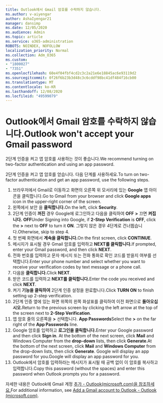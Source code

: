 ```yaml
---
title: Outlook에서 Gmail 암호를 수락하지 않습니다.
ms.author: v-aiyengar
author: AshaIyengar21
manager: dansimp
ms.date: 12/05/2020
ms.audience: Admin
ms.topic: article
ms.service: o365-administration
ROBOTS: NOINDEX, NOFOLLOW
localization_priority: Normal
ms.collection: Adm_O365
ms.custom:
- "1800027"
- "7351"
ms.openlocfilehash: 60e4f04fbf4cd2c3c2a21e6e18845ac6e93119d2
ms.sourcegitcommit: 0f26f6b23b3d48c3c6cddf98bc41df484f16cb00
ms.translationtype: MT
ms.contentlocale: ko-KR
ms.lasthandoff: 12/08/2020
ms.locfileid: "49599079"
---
```

# <a name="outlook-wont-accept-your-gmail-password"></a><span data-ttu-id="fd2ab-102">Outlook에서 Gmail 암호를 수락하지 않습니다.</span><span class="sxs-lookup"><span data-stu-id="fd2ab-102">Outlook won't accept your Gmail password</span></span>

<span data-ttu-id="fd2ab-103">2단계 인증을 켜고 앱 암호를 사용하는 것이 좋습니다.</span><span class="sxs-lookup"><span data-stu-id="fd2ab-103">We recommend turning on two-factor authentication and using an app password.</span></span>

<span data-ttu-id="fd2ab-104">2단계 인증을 켜고 앱 암호를 얻습니다. 다음 단계를 사용하세요.</span><span class="sxs-lookup"><span data-stu-id="fd2ab-104">To turn on two-factor authentication and get an app password, use the following steps.</span></span>

1. <span data-ttu-id="fd2ab-105">브라우저에서 Gmail로 이동하고 화면의 오른쪽 위 모서리에 있는 **Google** 앱 아이콘을 클릭합니다.</span><span class="sxs-lookup"><span data-stu-id="fd2ab-105">Go to Gmail from your browser and click **Google apps** icon in the upper-right corner of the screen.</span></span>
1. <span data-ttu-id="fd2ab-106">왼쪽에서 보안 을 **클릭합니다.**</span><span class="sxs-lookup"><span data-stu-id="fd2ab-106">On the left, click **Security**.</span></span>
1. <span data-ttu-id="fd2ab-107">2단계 인증이 **꺼진** 경우 Google에 로그인하고 다음을 클릭하여 **OFF** **>** 끄면 **켜집니다.** **OFF**</span><span class="sxs-lookup"><span data-stu-id="fd2ab-107">Under Signing into Google, if **2-Step Verification** is **OFF**, click the **>** next to **OFF** to turn it **ON**.</span></span> <span data-ttu-id="fd2ab-108">그렇지 않은 경우 4단계로 건너뜁습니다.</span><span class="sxs-lookup"><span data-stu-id="fd2ab-108">Otherwise, skip to step 4.</span></span>
1. <span data-ttu-id="fd2ab-109">첫 번째 화면에서 **계속을 클릭합니다.**</span><span class="sxs-lookup"><span data-stu-id="fd2ab-109">On the first screen, click **CONTINUE**.</span></span>
1. <span data-ttu-id="fd2ab-110">메시지가 표시될 경우 Gmail 암호를 입력하고 **NEXT를 클릭합니다.**</span><span class="sxs-lookup"><span data-stu-id="fd2ab-110">If prompted, enter your Gmail password, and then click **NEXT**.</span></span>
1. <span data-ttu-id="fd2ab-111">전화 번호를 입력하고 문자 메시지 또는 전화 통화로 확인 코드를 받을지 여부를 선택합니다.</span><span class="sxs-lookup"><span data-stu-id="fd2ab-111">Enter your phone number and select whether you want to receive your verification codes by text message or a phone call.</span></span>
1. <span data-ttu-id="fd2ab-112">다음을 **클릭합니다.**</span><span class="sxs-lookup"><span data-stu-id="fd2ab-112">Click **NEXT**.</span></span>
1. <span data-ttu-id="fd2ab-113">받은 코드를 입력하고 **NEXT를 클릭합니다.**</span><span class="sxs-lookup"><span data-stu-id="fd2ab-113">Enter the code you received and click **NEXT**.</span></span>
1. <span data-ttu-id="fd2ab-114">켜기 **기능을 클릭하여** 2단계 인증 설정을 완료합니다.</span><span class="sxs-lookup"><span data-stu-id="fd2ab-114">Click **TURN ON** to finish setting up 2-step verification.</span></span>
1. <span data-ttu-id="fd2ab-115">2단계 인증 옆에 있는 화면 위쪽의 왼쪽 화살표를 클릭하여 이전 화면으로 **돌아오십시오.**</span><span class="sxs-lookup"><span data-stu-id="fd2ab-115">Return to the previous screen by clicking the left arrow at the top of the screen next to **2-Step Verification**.</span></span>
1. <span data-ttu-id="fd2ab-116">앱 암호 줄의 오른쪽을 **>** 선택합니다. **App Passwords**</span><span class="sxs-lookup"><span data-stu-id="fd2ab-116">Select the **>** on the far right of the **App Passwords** line.</span></span>
1. <span data-ttu-id="fd2ab-117">Google 암호를 입력하고 **로그인을 클릭합니다.**</span><span class="sxs-lookup"><span data-stu-id="fd2ab-117">Enter your Google password and then click **Sign in**.</span></span> <span data-ttu-id="fd2ab-118">At the bottom of the next screen, click **Mail** and Windows Computer from the **drop-down** lists, then click **Generate**.</span><span class="sxs-lookup"><span data-stu-id="fd2ab-118">At the bottom of the next screen, click **Mail** and **Windows Computer** from the drop-down lists, then click **Generate**.</span></span>
<span data-ttu-id="fd2ab-119">Google will display an app password for you.</span><span class="sxs-lookup"><span data-stu-id="fd2ab-119">Google will display an app password for you.</span></span> 
13. <span data-ttu-id="fd2ab-120">Outlook에서 암호를 입력하라는 메시지가 표시될 때 공백 없이 이 암호를 복사하고 입력합니다.</span><span class="sxs-lookup"><span data-stu-id="fd2ab-120">Copy this password (without the spaces) and enter this password when Outlook prompts you for a password.</span></span>

<span data-ttu-id="fd2ab-121">자세한 내용은 Outlook에 Gmail 계정 [추가 - Outlook(microsoft.com)을 참조하세요.](https://support.microsoft.com/office/add-a-gmail-account-to-outlook-70191667-9c52-4581-990e-e30318c2c081)</span><span class="sxs-lookup"><span data-stu-id="fd2ab-121">For additional information, see [Add a Gmail account to Outlook - Outlook (microsoft.com)](https://support.microsoft.com/office/add-a-gmail-account-to-outlook-70191667-9c52-4581-990e-e30318c2c081).</span></span>
